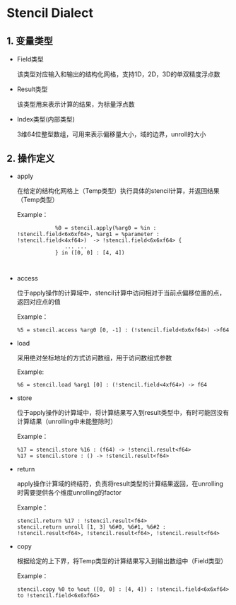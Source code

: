 # Stencil Dialect

## 1. 变量类型

-   Field类型

    该类型对应输入和输出的结构化网格，支持1D，2D，3D的单双精度浮点数

-   Result类型

    该类型用来表示计算的结果，为标量浮点数

-   Index类型(内部类型)

    3维64位整型数组，可用来表示偏移量大小，域的边界，unroll的大小

## 2. 操作定义

-    apply

     在给定的结构化网格上（Temp类型）执行具体的stencil计算，并返回结果（Temp类型）

     Example：

     ```
                 %0 = stencil.apply(%arg0 = %in : !stencil.field<6x6xf64>, %arg1 = %parameter : !stencil.field<4xf64>)  -> !stencil.field<6x6xf64> {
                 	... ...
                 } in ([0, 0] : [4, 4])
     
                 
     ```

-   access

    位于apply操作的计算域中，stencil计算中访问相对于当前点偏移位置的点，返回对应点的值

    Example：

    ```
    %5 = stencil.access %arg0 [0, -1] : (!stencil.field<6x6xf64>) ->f64
    ```
-   load

    采用绝对坐标地址的方式访问数组，用于访问数组式参数

    Example:

    ```
    %6 = stencil.load %arg1 [0] : (!stencil.field<4xf64>) -> f64
    ```
-   store

    位于apply操作的计算域中，将计算结果写入到result类型中，有时可能回没有计算结果（unrolling中未能整除时）

    Example：

    ```
    %17 = stencil.store %16 : (f64) -> !stencil.result<f64>  
    %17 = stencil.store : () -> !stencil.result<f64>
    ```

-   return

    apply操作计算域的终结符，负责将result类型的计算结果返回，在unrolling时需要提供各个维度unrolling的factor

    Example：

    ```
    stencil.return %17 : !stencil.result<f64>
    stencil.return unroll [1, 3] %6#0, %6#1, %6#2 : !stencil.result<f64>, !stencil.result<f64>, !stencil.result<f64>
    ```

-   copy

    根据给定的上下界，将Temp类型的计算结果写入到输出数组中（Field类型）

    Example：

    ```
    stencil.copy %0 to %out ([0, 0] : [4, 4]) : !stencil.field<6x6xf64> to !stencil.field<6x6xf64>
    ```

    





